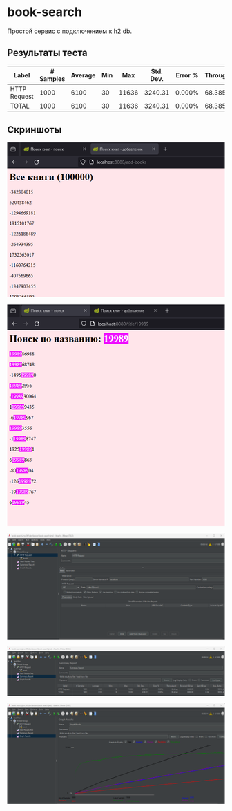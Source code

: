 # book-search

Простой сервис с подключением к h2 db.

## Результаты теста
|Label       |# Samples|Average|Min|Max  |Std. Dev.|Error %|Throughput|Received KB/sec|Sent KB/sec|Avg. Bytes|
|------------|---------|-------|---|-----|---------|-------|----------|---------------|-----------|----------|
|HTTP Request|1000     |6100   |30 |11636|3240.31  |0.000% |68.38542  |6660.99        |8.34       |99741.4   |
|TOTAL       |1000     |6100   |30 |11636|3240.31  |0.000% |68.38542  |6660.99        |8.34       |99741.4   |

## Скриншоты
![Добавление книг](/about/app-books.png)

![Поиск книги](/about/app-search.png)

![jmeter запрос](/about/jmeter-request.png)

![jmeter результат](/about/jmeter-summary.png)

![jmeter график](/about/jmeter-graph.png)
